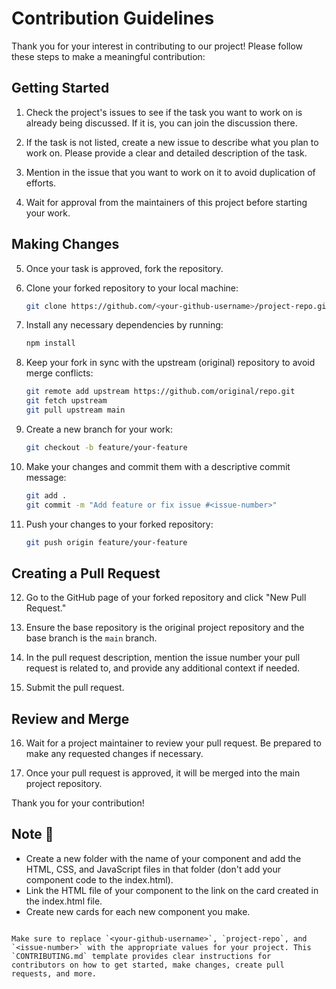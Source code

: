 # Contribution Guidelines

Thank you for your interest in contributing to our project! Please follow these steps to make a meaningful contribution:

## Getting Started

1. Check the project's issues to see if the task you want to work on is already being discussed. If it is, you can join the discussion there.

2. If the task is not listed, create a new issue to describe what you plan to work on. Please provide a clear and detailed description of the task.

3. Mention in the issue that you want to work on it to avoid duplication of efforts.

4. Wait for approval from the maintainers of this project before starting your work.

## Making Changes

5. Once your task is approved, fork the repository.

6. Clone your forked repository to your local machine:

   ```bash
   git clone https://github.com/<your-github-username>/project-repo.git
   ```

7. Install any necessary dependencies by running:

   ```bash
   npm install
   ```

8. Keep your fork in sync with the upstream (original) repository to avoid merge conflicts:

   ```bash
   git remote add upstream https://github.com/original/repo.git
   git fetch upstream
   git pull upstream main
   ```

9. Create a new branch for your work:

   ```bash
   git checkout -b feature/your-feature
   ```

10. Make your changes and commit them with a descriptive commit message:

    ```bash
    git add .
    git commit -m "Add feature or fix issue #<issue-number>"
    ```

11. Push your changes to your forked repository:

    ```bash
    git push origin feature/your-feature
    ```

## Creating a Pull Request

12. Go to the GitHub page of your forked repository and click "New Pull Request."

13. Ensure the base repository is the original project repository and the base branch is the `main` branch.

14. In the pull request description, mention the issue number your pull request is related to, and provide any additional context if needed.

15. Submit the pull request.

## Review and Merge

16. Wait for a project maintainer to review your pull request. Be prepared to make any requested changes if necessary.

17. Once your pull request is approved, it will be merged into the main project repository.

Thank you for your contribution!

## Note 🔴

- Create a new folder with the name of your component and add the HTML, CSS, and JavaScript files in that folder (don't add your component code to the index.html).
- Link the HTML file of your component to the link on the card created in the index.html file.
- Create new cards for each new component you make.
```

Make sure to replace `<your-github-username>`, `project-repo`, and `<issue-number>` with the appropriate values for your project. This `CONTRIBUTING.md` template provides clear instructions for contributors on how to get started, make changes, create pull requests, and more.
